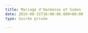 ```yaml
---
title: Mariage d'Harmonie et Simon
date: 2019-08-31T16:00:00.000+00:00
type: Soirée privée

---
```

